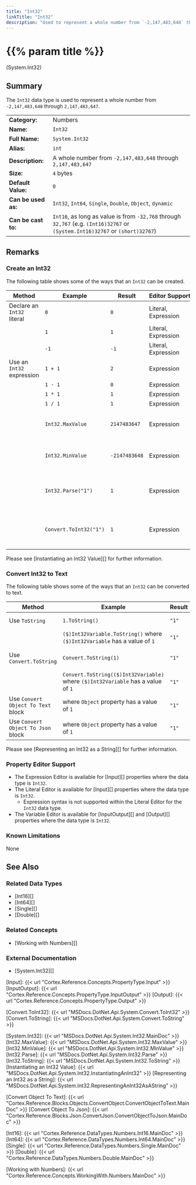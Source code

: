 ```yaml
---
title: "Int32"
linkTitle: "Int32"
description: "Used to represent a whole number from `-2,147,483,648` through `2,147,483,647`."
---
```


# {{% param title %}}

<p class="namespace">(System.Int32)</p>

## Summary

The `Int32` data type is used to represent a whole number from `-2,147,483,648` through `2,147,483,647`.

| | |
|-|-|
| **Category:**          | Numbers                                                       |
| **Name:**              | `Int32`                                                       |
| **Full Name:**         | `System.Int32`                                                |
| **Alias:**             | `int`                                                         |
| **Description:**       | A whole number from `-2,147,483,648` through `2,147,483,647`  |
| **Size:**              | `4` bytes                                                     |
| **Default Value:**     | `0`                                                           |
| **Can be used as:**    | `Int32`, `Int64`, `Single`, `Double`, `Object`, `dynamic`     |
| **Can be cast to:**    | `Int16`, as long as value is from `-32,768` through `32,767` (e.g. `(Int16)32767` or `(System.Int16)32767` or `(short)32767`)  |

## Remarks

### Create an Int32

The following table shows some of the ways that an `Int32` can be created.

| Method | Example | Result | Editor&nbsp;Support | Notes |
|-|-|-|-|-|
| Declare an `Int32` literal   | `0`                    | `0`              | Literal, Expression | Zero |
|                              | `1`                    | `1`              | Literal, Expression | Positive |
|                              | `-1`                   | `-1`             | Literal, Expression | Negative |
| Use an `Int32` expression    | `1 + 1`                | `2`              | Expression | Add |
|                              | `1 - 1`                | `0`              | Expression | Subtract |
|                              | `1 * 1`                | `1`              | Expression | Multiply |
|                              | `1 / 1`                | `1`              | Expression | Divide |
|                              | `Int32.MaxValue`       | `2147483647`  | Expression | Maximum value of an `Int32`. See [Int32.MaxValue][] |
|                              | `Int32.MinValue`       | `-2147483648` | Expression | Minimum value of an `Int32`. See [Int32.MinValue][] |
|                              | `Int32.Parse("1")`     | `1`              | Expression | Attempts to parse text and convert it to an `Int32` value. See [Int32.Parse][] |
|                              | `Convert.ToInt32("1")` | `1`              | Expression | Attempts to convert text to an `Int32` value. See [Convert.ToInt32][] |

Please see [Instantiating an Int32 Value][] for further information.

### Convert Int32 to Text

The following table shows some of the ways that an `Int32` can be converted to text.

| Method | Example | Result | Editor&nbsp;Support | Notes |
|-|-|-|-|-|
| Use `ToString`                        | `1.ToString()`                         | `"1"` | Expression | See [Int32.ToString][] |
|                                       | `($)Int32Variable.ToString()` where `($)Int32Variable` has a value of `1`          | `"1"` | Expression |  See [Int32.ToString][] |
| Use `Convert.ToString`                | `Convert.ToString(1)`                  | `"1"` | Expression | See [Convert.ToString][] |
|                                       | `Convert.ToString(($)Int32Variable)` where `($)Int32Variable` has a value of `1`          | `"1"` | Expression | See [Convert.ToString][] |
| Use `Convert Object To Text` block    | where `Object` property has a value of `1`                | `"1"` | N/A | See [Convert Object To Text][] |
| Use `Convert Object To Json` block    | where `Object` property has a value of `1`                | `"1"` | N/A | See [Convert Object To Json][] |

Please see [Representing an Int32 as a String][] for further information.

### Property Editor Support

* The Expression Editor is available for [Input][] properties where the data type is `Int32`.
* The Literal Editor is available for [Input][] properties where the data type is `Int32`.
  * Expression syntax is not supported within the Literal Editor for the `Int32` data type.
* The Variable Editor is available for [InputOutput][] and [Output][] properties where the data type is `Int32`.

### Known Limitations

None

## See Also

### Related Data Types

* [Int16][]
* [Int64][]
* [Single][]
* [Double][]

### Related Concepts

* [Working with Numbers][]

### External Documentation

* [System.Int32][]

[Input]: {{< url "Cortex.Reference.Concepts.PropertyType.Input" >}}
[InputOutput]: {{< url "Cortex.Reference.Concepts.PropertyType.InputOutput" >}}
[Output]: {{< url "Cortex.Reference.Concepts.PropertyType.Output" >}}

[Convert.ToInt32]: {{< url "MSDocs.DotNet.Api.System.Convert.ToInt32" >}}
[Convert.ToString]: {{< url "MSDocs.DotNet.Api.System.Convert.ToString" >}}

[System.Int32]: {{< url "MSDocs.DotNet.Api.System.Int32.MainDoc" >}}
[Int32.MaxValue]: {{< url "MSDocs.DotNet.Api.System.Int32.MaxValue" >}}
[Int32.MinValue]: {{< url "MSDocs.DotNet.Api.System.Int32.MinValue" >}}
[Int32.Parse]: {{< url "MSDocs.DotNet.Api.System.Int32.Parse" >}}
[Int32.ToString]: {{< url "MSDocs.DotNet.Api.System.Int32.ToString" >}}
[Instantiating an Int32 Value]: {{< url "MSDocs.DotNet.Api.System.Int32.InstantiatingAnInt32" >}}
[Representing an Int32 as a String]: {{< url "MSDocs.DotNet.Api.System.Int32.RepresentingAnInt32AsAString" >}}

[Convert Object To Text]: {{< url "Cortex.Reference.Blocks.Objects.ConvertObject.ConvertObjectToText.MainDoc" >}}
[Convert Object To Json]: {{< url "Cortex.Reference.Blocks.Json.ConvertJson.ConvertObjectToJson.MainDoc" >}}

[Int16]: {{< url "Cortex.Reference.DataTypes.Numbers.Int16.MainDoc" >}}
[Int64]: {{< url "Cortex.Reference.DataTypes.Numbers.Int64.MainDoc" >}}
[Single]: {{< url "Cortex.Reference.DataTypes.Numbers.Single.MainDoc" >}}
[Double]: {{< url "Cortex.Reference.DataTypes.Numbers.Double.MainDoc" >}}

[Working with Numbers]: {{< url "Cortex.Reference.Concepts.WorkingWith.Numbers.MainDoc" >}}
